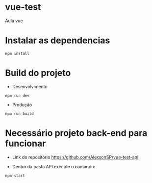 # vue-test
Aula vue

# Instalar as dependencias
```
npm install
```

# Build do projeto
- Desenvolvimento
```
npm run dev
```
- Produção
```
npm run build
```

# Necessário projeto back-end para funcionar

- Link do repositório 
https://github.com/AlexsonSP/vue-test-api

- Dentro da pasta API execute o comando:
```
npm start
```
